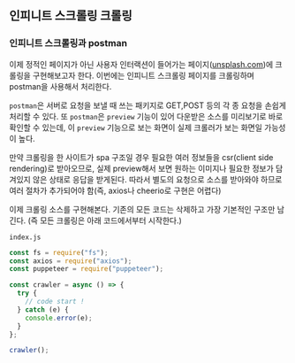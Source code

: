 ﻿## 인피니트 스크롤링 크롤링

### 인피니트 스크롤링과 postman

이제 정적인 페이지가 아닌 사용자 인터랙션이 들어가는 페이지([unsplash.com](https://unsplash.com/))에 크롤링을 구현해보고자 한다.
이번에는 인피니트 스크롤링 페이지를 크롤링하며 postman을 사용해서 처리한다.

`postman`은 서버로 요청을 보낼 때 쓰는 패키지로 GET,POST 등의 각 종 요청을 손쉽게 처리할 수 있다.
또 `postman`은 `preview` 기능이 있어 다운받은 소스를 미리보기로 바로 확인할 수 있는데, 이 `preview` 기능으로 보는 화면이 실제 크롤러가 보는 화면일 가능성이 높다.

만약 크롤링을 한 사이트가 spa 구조일 경우 필요한 여러 정보들을 csr(client side rendering)로 받아오므로, 실제 preview해서 보면 원하는 이미지나 필요한 정보가 담겨있지 않은 상태로 응답을 받게된다. 따라서 별도의 요청으로 소스를 받아와야 하므로 여러 절차가 추가되어야 함(즉, axios나 cheerio로 구현은 어렵다)

이제 크롤링 소스를 구현해본다. 기존의 모든 코드는 삭제하고 가장 기본적인 구조만 남긴다.
(즉 모든 크롤링은 아래 코드에서부터 시작한다.)

`index.js`

```jsx
const fs = require("fs");
const axios = require("axios");
const puppeteer = require("puppeteer");

const crawler = async () => {
  try {
    // code start !
  } catch (e) {
    console.error(e);
  }
};

crawler();
```
